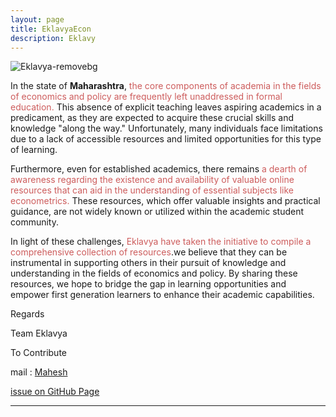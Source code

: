 ```yaml
---
layout: page
title: EklavyaEcon
description: Eklavy
---
```


<!-- The image  -->

  ![Eklavya-removebg](https://github.com/EklavyaEcon/EklavyaEcon.github.io/assets/126576030/f767244e-0b8d-451c-84a8-7aff3df81332)

  

In the state of **Maharashtra**,<font color="indianred"> the core components of academia in the fields of economics and policy are frequently left unaddressed in formal education.</font> This absence of explicit teaching leaves aspiring academics in a predicament, as they are expected to acquire these crucial skills and knowledge "along the way." Unfortunately, many individuals face limitations due to a lack of accessible resources and limited opportunities for this type of learning.

Furthermore, even for established academics, there remains <font color="indianred"> a dearth of awareness regarding the existence and availability of valuable online resources that can aid in the understanding of essential subjects like econometrics.</font> These resources, which offer valuable insights and practical guidance, are not widely known or utilized within the academic student community.

In light of these challenges, <font color="indianred"> Eklavya have taken the initiative to compile a comprehensive collection of resources</font>.we believe that they can be instrumental in supporting others in their pursuit of knowledge and understanding in the fields of economics and policy. By sharing these resources, we hope to bridge the gap in learning opportunities and empower first generation learners to enhance their academic capabilities.

Regards

Team Eklavya






To Contribute 

 mail : [Mahesh](mr.mahesh.econ@gmail.com) 
 
 [issue on GitHub Page](https://github.com/EklavyaEcon)

----


